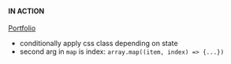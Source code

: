 #### IN ACTION

[Portfolio](https://gatsby-strapi-portfolio-project.netlify.app/)
* conditionally apply css class depending on state
* second arg in `map` is index: `array.map((item, index) => {...})`